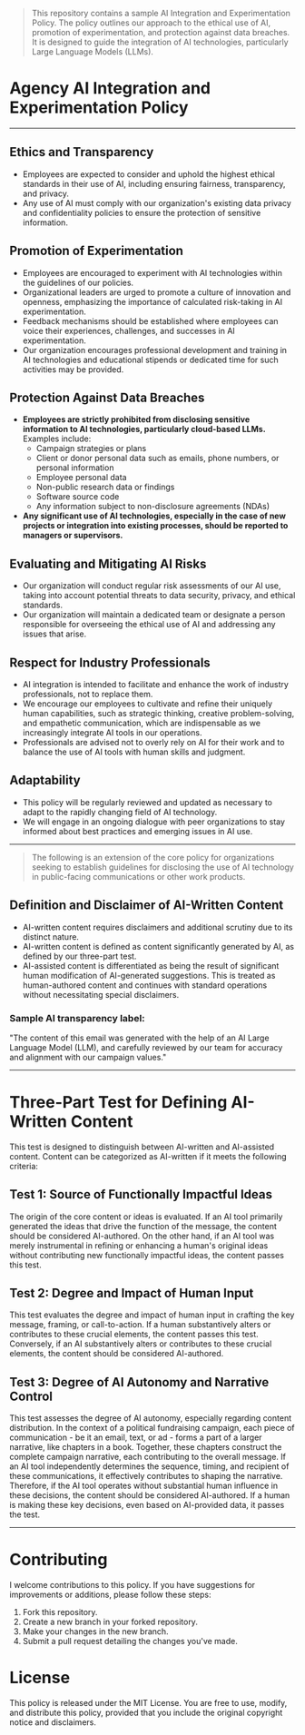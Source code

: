 > This repository contains a sample AI Integration and Experimentation Policy. The policy outlines our approach to the ethical use of AI, promotion of experimentation, and protection against data breaches. It is designed to guide the integration of AI technologies, particularly Large Language Models (LLMs).


# **Agency AI Integration and Experimentation Policy**

---

## **Ethics and Transparency**

- Employees are expected to consider and uphold the highest ethical standards in their use of AI, including ensuring fairness, transparency, and privacy.
- Any use of AI must comply with our organization's existing data privacy and confidentiality policies to ensure the protection of sensitive information.


## **Promotion of Experimentation**

- Employees are encouraged to experiment with AI technologies within the guidelines of our policies.
- Organizational leaders are urged to promote a culture of innovation and openness, emphasizing the importance of calculated risk-taking in AI experimentation.
- Feedback mechanisms should be established where employees can voice their experiences, challenges, and successes in AI experimentation.
- Our organization encourages professional development and training in AI technologies and educational stipends or dedicated time for such activities may be provided.


## **Protection Against Data Breaches**

- **Employees are strictly prohibited from disclosing sensitive information to AI technologies, particularly cloud-based LLMs.** Examples include:
  - Campaign strategies or plans
  - Client or donor personal data such as emails, phone numbers, or personal information
  - Employee personal data
  - Non-public research data or findings
  - Software source code
  - Any information subject to non-disclosure agreements (NDAs)
- **Any significant use of AI technologies, especially in the case of new projects or integration into existing processes, should be reported to managers or supervisors.**


## **Evaluating and Mitigating AI Risks**

- Our organization will conduct regular risk assessments of our AI use, taking into account potential threats to data security, privacy, and ethical standards.
- Our organization will maintain a dedicated team or designate a person responsible for overseeing the ethical use of AI and addressing any issues that arise.


## **Respect for Industry Professionals**

- AI integration is intended to facilitate and enhance the work of industry professionals, not to replace them.
- We encourage our employees to cultivate and refine their uniquely human capabilities, such as strategic thinking, creative problem-solving, and empathetic communication, which are indispensable as we increasingly integrate AI tools in our operations.
- Professionals are advised not to overly rely on AI for their work and to balance the use of AI tools with human skills and judgment.


## **Adaptability**

- This policy will be regularly reviewed and updated as necessary to adapt to the rapidly changing field of AI technology.
- We will engage in an ongoing dialogue with peer organizations to stay informed about best practices and emerging issues in AI use.

---
> The following is an extension of the core policy for organizations seeking to establish guidelines for disclosing the use of AI technology in public-facing communications or other work products.

## **Definition and Disclaimer of AI-Written Content**

- AI-written content requires disclaimers and additional scrutiny due to its distinct nature.
- AI-written content is defined as content significantly generated by AI, as defined by our three-part test.
- AI-assisted content is differentiated as being the result of significant human modification of AI-generated suggestions. This is treated as human-authored content and continues with standard operations without necessitating special disclaimers.


### **Sample AI transparency label:**  
"The content of this email was generated with the help of an AI Large Language Model (LLM), and carefully reviewed by our team for accuracy and alignment with our campaign values."

---

# **Three-Part Test for Defining AI-Written Content**

This test is designed to distinguish between AI-written and AI-assisted content. Content can be categorized as AI-written if it meets the following criteria:


## **Test 1: Source of Functionally Impactful Ideas**

The origin of the core content or ideas is evaluated. If an AI tool primarily generated the ideas that drive the function of the message, the content should be considered AI-authored. On the other hand, if an AI tool was merely instrumental in refining or enhancing a human's original ideas without contributing new functionally impactful ideas, the content passes this test.


## **Test 2: Degree and Impact of Human Input**

This test evaluates the degree and impact of human input in crafting the key message, framing, or call-to-action. If a human substantively alters or contributes to these crucial elements, the content passes this test. Conversely, if an AI substantively alters or contributes to these crucial elements, the content should be considered AI-authored.


## **Test 3: Degree of AI Autonomy and Narrative Control**

This test assesses the degree of AI autonomy, especially regarding content distribution. In the context of a political fundraising campaign, each piece of communication - be it an email, text, or ad - forms a part of a larger narrative, like chapters in a book. Together, these chapters construct the complete campaign narrative, each contributing to the overall message. If an AI tool independently determines the sequence, timing, and recipient of these communications, it effectively contributes to shaping the narrative. Therefore, if the AI tool operates without substantial human influence in these decisions, the content should be considered AI-authored. If a human is making these key decisions, even based on AI-provided data, it passes the test.

---

# Contributing
I welcome contributions to this policy. If you have suggestions for improvements or additions, please follow these steps:

1. Fork this repository.
2. Create a new branch in your forked repository.
3. Make your changes in the new branch.
4. Submit a pull request detailing the changes you've made.

# License
This policy is released under the MIT License. You are free to use, modify, and distribute this policy, provided that you include the original copyright notice and disclaimers.

